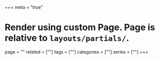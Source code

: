 +++
meta = "true"
# Render using custom Page. Page is relative to `layouts/partials/`.
page = ""
related = [""]
tags = [""]
categories = [""]
series = [""]
+++


